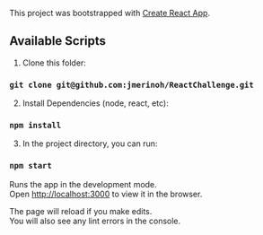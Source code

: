 This project was bootstrapped with [Create React App](https://github.com/facebook/create-react-app).

## Available Scripts

1) Clone this folder:
### `git clone git@github.com:jmerinoh/ReactChallenge.git`

2) Install Dependencies (node, react, etc):
### `npm install`

3) In the project directory, you can run:
### `npm start`

Runs the app in the development mode.<br>
Open [http://localhost:3000](http://localhost:3000) to view it in the browser.

The page will reload if you make edits.<br>
You will also see any lint errors in the console.
